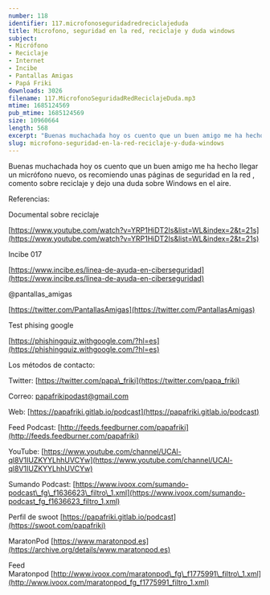 ```yaml
---
number: 118
identifier: 117.microfonoseguridadredreciclajeduda
title: Microfono, seguridad en la red, reciclaje y duda windows
subject:
- Micrófono
- Reciclaje
- Internet
- Incibe
- Pantallas Amigas
- Papá Friki
downloads: 3026
filename: 117.MicrofonoSeguridadRedReciclajeDuda.mp3
mtime: 1685124569
pub_mtime: 1685124569
size: 10960664
length: 568
excerpt: "Buenas muchachada hoy os cuento que un buen amigo me ha hecho llegar un micrófono nuevo, os recomiendo unas páginas de seguridad en la red , comento sobre reciclaje y dejo una duda sobre Windows en el aire.\n\nReferencias:\n\nDocumental sobre reciclaje\n\n[https://www.youtube.com/watch?v=YRP1HiDT2Is&list=WL&index=2&t=21s](https://www.youtube.com/watch?v=YRP1HiDT2Is&list=WL&index=2&t=21s)  \n\nIncibe 017\n\n[https://www.incibe.es/linea-de-ayuda-en-ciberseguridad](https://www.incibe.es/linea-de-ayuda-en-ciberseguridad)\n\n@pantallas\\_amigas\n\n[https://twitter.com/PantallasAmigas](https://twitter.com/PantallasAmigas)  \n\nTest phising google\n\n[https://phishingquiz.withgoogle.com/?hl=es](https://phishingquiz.withgoogle.com"
slug: microfono-seguridad-en-la-red-reciclaje-y-duda-windows
---
```

Buenas muchachada hoy os cuento que un buen amigo me ha hecho llegar un micrófono nuevo, os recomiendo unas páginas de seguridad en la red , comento sobre reciclaje y dejo una duda sobre Windows en el aire.

Referencias:

Documental sobre reciclaje

[https://www.youtube.com/watch?v=YRP1HiDT2Is&list=WL&index=2&t=21s](https://www.youtube.com/watch?v=YRP1HiDT2Is&list=WL&index=2&t=21s)

Incibe 017

[https://www.incibe.es/linea-de-ayuda-en-ciberseguridad](https://www.incibe.es/linea-de-ayuda-en-ciberseguridad)

@pantallas\_amigas

[https://twitter.com/PantallasAmigas](https://twitter.com/PantallasAmigas)

Test phising google

[https://phishingquiz.withgoogle.com/?hl=es](https://phishingquiz.withgoogle.com/?hl=es)

Los métodos de contacto:

Twitter: [https://twitter.com/papa\_friki](https://twitter.com/papa_friki)

Correo: [papafrikipodast@gmail.com](https://archive.org/details/papafrikipodast@gmail.com)

Web: [https://papafriki.gitlab.io/podcast](https://papafriki.gitlab.io/podcast)

Feed Podcast: [http://feeds.feedburner.com/papafriki](http://feeds.feedburner.com/papafriki)

YouTube: [https://www.youtube.com/channel/UCAl-ql8V1IUZKYYLhhUVCYw](https://www.youtube.com/channel/UCAl-ql8V1IUZKYYLhhUVCYw)

Sumando Podcast: [https://www.ivoox.com/sumando-podcast\_fg\_f1636623\_filtro\_1.xml](https://www.ivoox.com/sumando-podcast_fg_f1636623_filtro_1.xml)

Perfil de swoot [https://papafriki.gitlab.io/podcast](https://swoot.com/papafriki)

MaratonPod [https://www.maratonpod.es](https://archive.org/details/www.maratonpod.es)

Feed Maratonpod [http://www.ivoox.com/maratonpod\_fg\_f1775991\_filtro\_1.xml](http://www.ivoox.com/maratonpod_fg_f1775991_filtro_1.xml)